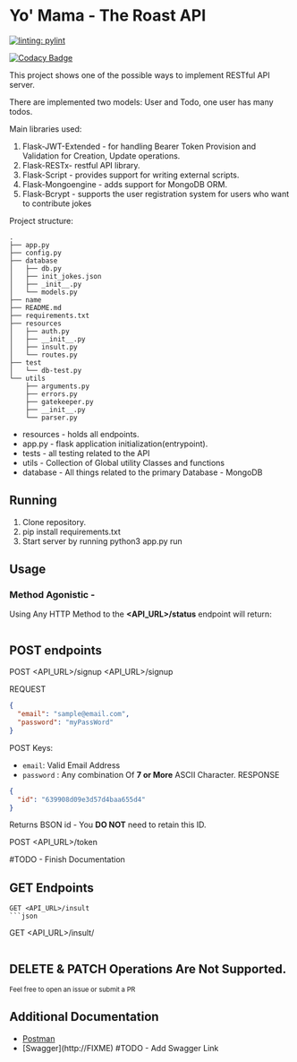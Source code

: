 # Yo' Mama - The Roast API

[![linting: pylint](https://img.shields.io/badge/linting-pylint-yellowgreen)](https://github.com/PyCQA/pylint)

[![Codacy Badge](https://app.codacy.com/project/badge/Grade/3eb1b819338e4b5eb8ca2327c62b46dd)](https://www.codacy.com/gh/Terry-BrooksJr/The-Dozens---The-Roast-API/dashboard?utm_source=github.com&utm_medium=referral&utm_content=Terry-BrooksJr/The-Dozens---The-Roast-API&utm_campaign=Badge_Grade)

This project shows one of the possible ways to implement RESTful API server.

There are implemented two models: User and Todo, one user has many todos.

Main libraries used:

1. Flask-JWT-Extended - for handling Bearer Token Provision and Validation for Creation, Update operations.
2. Flask-RESTx- restful API library.
3. Flask-Script - provides support for writing external scripts.
4. Flask-Mongoengine - adds support for MongoDB ORM.
5. Flask-Bcrypt - supports the user registration system for users who want to contribute jokes

Project structure:

```
.
├── app.py
├── config.py
├── database
│   ├── db.py
│   ├── init_jokes.json
│   ├── _init__.py
│   └── models.py
├── name
├── README.md
├── requirements.txt
├── resources
│   ├── auth.py
│   ├── __init__.py
│   ├── insult.py
│   └── routes.py
├── test
│   └── db-test.py
└── utils
    ├── arguments.py
    ├── errors.py
    ├── gatekeeper.py
    ├── __init__.py
    └── parser.py
```

- resources - holds all endpoints.
- app.py - flask application initialization(entrypoint).
- tests - all testing related to the API
- utils - Collection of Global utility Classes and functions
- database - All things related to the primary Database - MongoDB

## Running

1. Clone repository.
2. pip install requirements.txt
3. Start server by running python3 app.py run

## Usage

### Method Agonistic -

Using Any HTTP Method to the **<API_URL>/status** endpoint will return:

```json

```

## POST endpoints

POST <API_URL>/signup
<API_URL>/signup

REQUEST

```json
{
  "email": "sample@email.com",
  "password": "myPassWord"
}
```

POST Keys:

- `email`: Valid Email Address
- `password` : Any combination Of **7 or More** ASCII Character.
  RESPONSE

```json
{
  "id": "639908d09e3d57d4baa655d4"
}
```

Returns BSON id - You **DO NOT** need to retain this ID.

POST <API_URL>/token

#TODO - Finish Documentation

## GET Endpoints

````
GET <API_URL>/insult
```json

````

GET <API_URL>/insult/<catagory>

```json

```

## DELETE & PATCH Operations Are Not Supported.

<sub>Feel free to open an issue or submit a PR</em>

## Additional Documentation

- [Postman](https://www.postman.com/terryabrooksjr/workspace/the-roast-api-yo-mama-jokes)
- [Swagger](http://FIXME\) #TODO - Add Swagger Link
